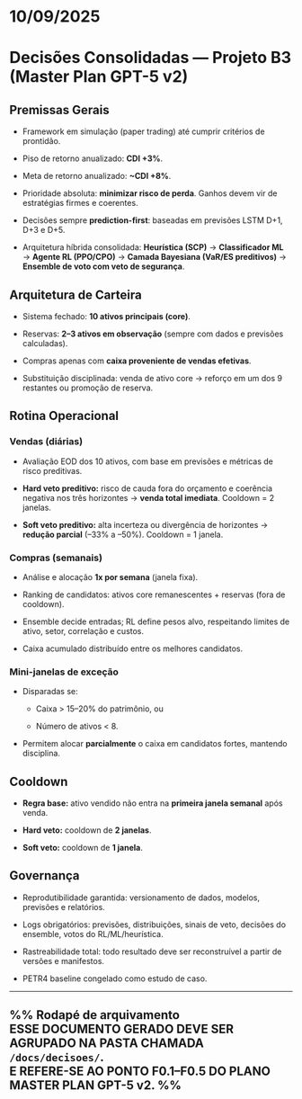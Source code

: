
# 10/09/2025 

# Decisões Consolidadas — Projeto B3 (Master Plan GPT-5 v2)

## Premissas Gerais

- Framework em simulação (paper trading) até cumprir critérios de prontidão.
    
- Piso de retorno anualizado: **CDI +3%**.
    
- Meta de retorno anualizado: **~CDI +8%**.
    
- Prioridade absoluta: **minimizar risco de perda**. Ganhos devem vir de estratégias firmes e coerentes.
    
- Decisões sempre **prediction-first**: baseadas em previsões LSTM D+1, D+3 e D+5.
    
- Arquitetura híbrida consolidada: **Heurística (SCP)** → **Classificador ML** → **Agente RL (PPO/CPO)** → **Camada Bayesiana (VaR/ES preditivos)** → **Ensemble de voto com veto de segurança**.
    

## Arquitetura de Carteira

- Sistema fechado: **10 ativos principais (core)**.
    
- Reservas: **2–3 ativos em observação** (sempre com dados e previsões calculadas).
    
- Compras apenas com **caixa proveniente de vendas efetivas**.
    
- Substituição disciplinada: venda de ativo core → reforço em um dos 9 restantes ou promoção de reserva.
    

## Rotina Operacional

### Vendas (diárias)

- Avaliação EOD dos 10 ativos, com base em previsões e métricas de risco preditivas.
    
- **Hard veto preditivo:** risco de cauda fora do orçamento e coerência negativa nos três horizontes → **venda total imediata**. Cooldown = 2 janelas.
    
- **Soft veto preditivo:** alta incerteza ou divergência de horizontes → **redução parcial** (–33% a –50%). Cooldown = 1 janela.
    

### Compras (semanais)

- Análise e alocação **1x por semana** (janela fixa).
    
- Ranking de candidatos: ativos core remanescentes + reservas (fora de cooldown).
    
- Ensemble decide entradas; RL define pesos alvo, respeitando limites de ativo, setor, correlação e custos.
    
- Caixa acumulado distribuído entre os melhores candidatos.
    

### Mini-janelas de exceção

- Disparadas se:
    
    - Caixa > 15–20% do patrimônio, ou
        
    - Número de ativos < 8.
        
- Permitem alocar **parcialmente** o caixa em candidatos fortes, mantendo disciplina.
    

## Cooldown

- **Regra base:** ativo vendido não entra na **primeira janela semanal** após venda.
    
- **Hard veto:** cooldown de **2 janelas**.
    
- **Soft veto:** cooldown de **1 janela**.
    

## Governança

- Reprodutibilidade garantida: versionamento de dados, modelos, previsões e relatórios.
    
- Logs obrigatórios: previsões, distribuições, sinais de veto, decisões do ensemble, votos do RL/ML/heurística.
    
- Rastreabilidade total: todo resultado deve ser reconstruível a partir de versões e manifestos.
    
- PETR4 baseline congelado como estudo de caso.
    

---

%% **Rodapé de arquivamento**  
ESSE DOCUMENTO GERADO DEVE SER AGRUPADO NA PASTA CHAMADA `/docs/decisoes/`.  
E REFERE-SE AO PONTO **F0.1–F0.5** DO PLANO **MASTER PLAN GPT-5 v2**. %%
---
